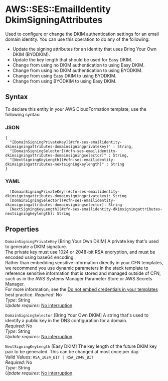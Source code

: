# AWS::SES::EmailIdentity DkimSigningAttributes<a name="aws-properties-ses-emailidentity-dkimsigningattributes"></a>

Used to configure or change the DKIM authentication settings for an email domain identity\. You can use this operation to do any of the following:
+ Update the signing attributes for an identity that uses Bring Your Own DKIM \(BYODKIM\)\.
+ Update the key length that should be used for Easy DKIM\.
+ Change from using no DKIM authentication to using Easy DKIM\.
+ Change from using no DKIM authentication to using BYODKIM\.
+ Change from using Easy DKIM to using BYODKIM\.
+ Change from using BYODKIM to using Easy DKIM\.

## Syntax<a name="aws-properties-ses-emailidentity-dkimsigningattributes-syntax"></a>

To declare this entity in your AWS CloudFormation template, use the following syntax:

### JSON<a name="aws-properties-ses-emailidentity-dkimsigningattributes-syntax.json"></a>

```
{
  "[DomainSigningPrivateKey](#cfn-ses-emailidentity-dkimsigningattributes-domainsigningprivatekey)" : String,
  "[DomainSigningSelector](#cfn-ses-emailidentity-dkimsigningattributes-domainsigningselector)" : String,
  "[NextSigningKeyLength](#cfn-ses-emailidentity-dkimsigningattributes-nextsigningkeylength)" : String
}
```

### YAML<a name="aws-properties-ses-emailidentity-dkimsigningattributes-syntax.yaml"></a>

```
  [DomainSigningPrivateKey](#cfn-ses-emailidentity-dkimsigningattributes-domainsigningprivatekey): String
  [DomainSigningSelector](#cfn-ses-emailidentity-dkimsigningattributes-domainsigningselector): String
  [NextSigningKeyLength](#cfn-ses-emailidentity-dkimsigningattributes-nextsigningkeylength): String
```

## Properties<a name="aws-properties-ses-emailidentity-dkimsigningattributes-properties"></a>

`DomainSigningPrivateKey`  <a name="cfn-ses-emailidentity-dkimsigningattributes-domainsigningprivatekey"></a>
\[Bring Your Own DKIM\] A private key that's used to generate a DKIM signature\.  
The private key must use 1024 or 2048\-bit RSA encryption, and must be encoded using base64 encoding\.  
Rather than embedding sensitive information directly in your CFN templates, we recommend you use dynamic parameters in the stack template to reference sensitive information that is stored and managed outside of CFN, such as in the AWS Systems Manager Parameter Store or AWS Secrets Manager\.  
For more information, see the [Do not embed credentials in your templates](https://docs.aws.amazon.com/AWSCloudFormation/latest/UserGuide/best-practices.html#creds) best practice\.
*Required*: No  
*Type*: String  
*Update requires*: [No interruption](https://docs.aws.amazon.com/AWSCloudFormation/latest/UserGuide/using-cfn-updating-stacks-update-behaviors.html#update-no-interrupt)

`DomainSigningSelector`  <a name="cfn-ses-emailidentity-dkimsigningattributes-domainsigningselector"></a>
\[Bring Your Own DKIM\] A string that's used to identify a public key in the DNS configuration for a domain\.  
*Required*: No  
*Type*: String  
*Update requires*: [No interruption](https://docs.aws.amazon.com/AWSCloudFormation/latest/UserGuide/using-cfn-updating-stacks-update-behaviors.html#update-no-interrupt)

`NextSigningKeyLength`  <a name="cfn-ses-emailidentity-dkimsigningattributes-nextsigningkeylength"></a>
\[Easy DKIM\] The key length of the future DKIM key pair to be generated\. This can be changed at most once per day\.  
Valid Values: `RSA_1024_BIT | RSA_2048_BIT`  
*Required*: No  
*Type*: String  
*Update requires*: [No interruption](https://docs.aws.amazon.com/AWSCloudFormation/latest/UserGuide/using-cfn-updating-stacks-update-behaviors.html#update-no-interrupt)